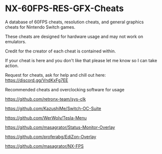 # NX-60FPS-RES-GFX-Cheats
A database of 60FPS cheats, resolution cheats, and general graphics cheats for Nintendo Switch games.

These cheats are designed for hardware usage and may not work on emulators.

Credit for the creator of each cheat is contained within.

If your cheat is here and you don't like that please let me know so I can take action.

Request for cheats, ask for help and chill out here: https://discord.gg/VndKxFg7EE

Recommended cheats and overclocking software for usage

https://github.com/retronx-team/sys-clk

https://github.com/KazushiMe/Switch-OC-Suite

https://github.com/WerWolv/Tesla-Menu

https://github.com/masagrator/Status-Monitor-Overlay

https://github.com/proferabg/EdiZon-Overlay

https://github.com/masagrator/NX-FPS



